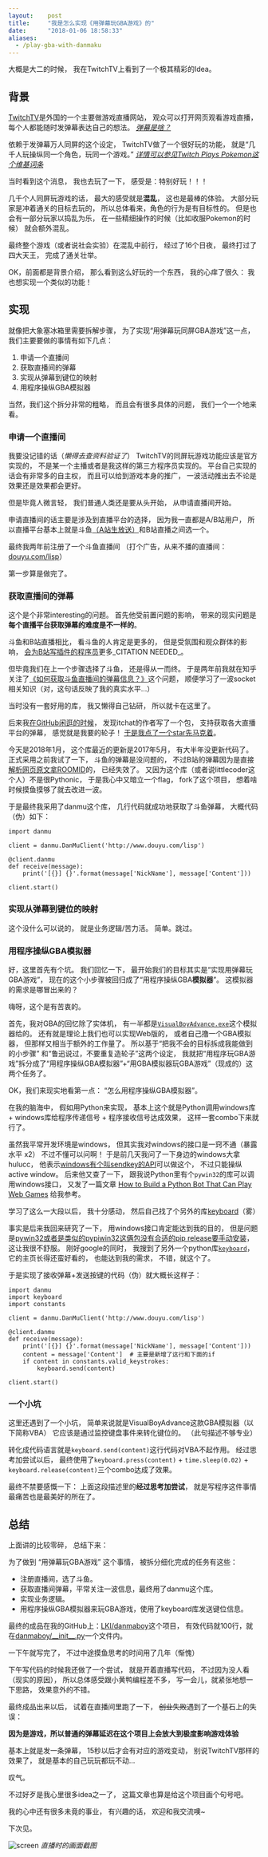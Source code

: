 ```yaml
---
layout:    post
title:     "我是怎么实现《用弹幕玩GBA游戏》的"
date:      "2018-01-06 18:58:33"
aliases:
  - /play-gba-with-danmaku
---
```


大概是大二的时候，
我在TwitchTV上看到了一个极其精彩的Idea。

<!--MORE-->

## 背景

[TwitchTV][twitch]是外国的一个主要做游戏直播网站，
观众可以打开网页观看游戏直播，
每个人都能随时发弹幕表达自己的想法。
[_弹幕是啥？_][danmaku]

依赖于发弹幕万人同屏的这个设定，
TwitchTV做了一个很好玩的功能，
就是“几千人玩操纵同一个角色，玩同一个游戏。”
[_详情可以参见Twitch Plays Pokemon这个维基词条_][tpp]

当时看到这个消息，
我也去玩了一下，
感受是：特别好玩！！！

几千个人同屏玩游戏的话，
最大的感受就是**混乱**，
这也是最棒的体验。
大部分玩家是冲着通关的目标去玩的，
所以总体看来，角色的行为是有目标性的。
但是也会有一部分玩家以捣乱为乐，
在一些精细操作的时候（比如收服Pokemon的时候）
就会额外混乱。

最终整个游戏（或者说社会实验）在混乱中前行，
经过了16个日夜，
最终打过了四大天王，
完成了通关壮举。

OK，前面都是背景介绍，
那么看到这么好玩的一个东西，
我的心痒了很久：
我也想实现一个类似的功能！


## 实现

就像把大象塞冰箱里需要拆解步骤，
为了实现“用弹幕玩同屏GBA游戏”这一点，
我们主要要做的事情有如下几点：

1. 申请一个直播间
2. 获取直播间的弹幕
3. 实现从弹幕到键位的映射
4. 用程序操纵GBA模拟器

当然，我们这个拆分非常的粗略，
而且会有很多具体的问题，
我们一个一个地来看。


### 申请一个直播间

我要没记错的话（_懒得去查资料验证了_）
TwitchTV的同屏玩游戏功能应该是官方实现的，
不是某一个主播或者是我这样的第三方程序员实现的。
平台自己实现的话会有非常多的自主权，
而且可以给到游戏本身的推广，
一波活动推出去不论是效果还是效果都会更好。

但是毕竟人微言轻，
我们普通人类还是要从头开始，
从申请直播间开始。

申请直播间的话主要是涉及到直播平台的选择，
因为我一直都是A/B站用户，
所以直播平台基本上就是斗鱼[（A站生放送）][shengfangsong]和B站直播之间选一个。

最终我两年前注册了一个斗鱼直播间
（打个广告，从来不播的直播间：[douyu.com/lisp][lisp]）

第一步算是做完了。


### 获取直播间的弹幕

这个是个非常interesting的问题。
首先他受前置问题的影响，
带来的现实问题是**每个直播平台获取弹幕的难度是不一样的**。

斗鱼和B站直播相比，
看斗鱼的人肯定是更多的，
但是受氛围和观众群体的影响，
[会为B站写插件的程序员][vim-bilibili]更多_CITATION NEEDED_。

但毕竟我们在上一个步骤选择了斗鱼，
还是得从一而终。
于是两年前我就在知乎关注了[《如何获取斗鱼直播间的弹幕信息？》][zhihu-douyu-danmu]这个问题，
顺便学习了一波socket相关知识（对，这句话反映了我的真实水平...）

当时没有一套好用的库，
我又懒得自己钻研，
所以就卡在这里了。

后来我[在GitHub闲逛的时候][play-github]，
发现itchat的作者写了一个包，
支持获取各大直播平台的弹幕，
感觉就是我要的轮子！
[于是我点了一个star先马克着][danmu]。

今天是2018年1月，
这个库最近的更新是2017年5月，
有大半年没更新代码了。
正式采用之前我试了一下，
斗鱼的弹幕是没问题的，
不过B站的弹幕因为是直接[解析网页原文拿ROOMID][roomid]的，
已经失效了。
又因为这个库（或者说littlecoder这个人）不是很Pythonic，
于是我心中又暗立一个flag，
fork了这个项目，
想着啥时候摸鱼摸够了就去改进一波。

于是最终我采用了danmu这个库，
几行代码就成功地获取了斗鱼弹幕，
大概代码（伪）如下：

```
import danmu

client = danmu.DanMuClient('http://www.douyu.com/lisp')

@client.danmu
def receive(message):
    print('[{}] {}'.format(message['NickName'], message['Content']))

client.start()
```

### 实现从弹幕到键位的映射

这个没什么可以说的，
就是业务逻辑/苦力活。
简单。跳过。


### 用程序操纵GBA模拟器

好，这里首先有个坑。
我们回忆一下，
最开始我们的目标其实是“实现用弹幕玩GBA游戏”，
现在的这个小步骤被回归成了“用程序操纵GBA**模拟器**”。
这模拟器的需求是哪冒出来的？

嗨呀，这个是有苦衷的。

首先，我对GBA的回忆除了实体机，
有一半都是[`VisualBoyAdvance.exe`][vba]这个模拟器给的。
还有就是理论上我们也可以实现Web版的，
或者自己撸一个GBA模拟器，
但那样又相当于额外的工作量了。
所以基于“把我不会的目标拆成我能做到的小步骤”
和“鲁迅说过，不要重复造轮子”这两个设定，
我就把“用程序玩GBA游戏”拆分成了“用程序操纵GBA模拟器”+“用GBA模拟器玩GBA游戏”（现成的）这两个任务了。

OK，我们来现实地看第一点：
“怎么用程序操纵GBA模拟器”。

在我的脑海中，
假如用Python来实现，
基本上这个就是Python调用windows库 + windows库给程序传递信号 + 程序接收信号达成效果，
这样一套combo下来就行了。

虽然我平常开发环境是windows，
但其实我对windows的接口是一窍不通（暴露水平 x2）
不过不懂可以问啊！
于是前几天我问了一下身边的windows大拿hulucc，
他表示[windows有个叫sendkey的API][sendkeys]可以做这个，
不过只能操纵active window。
后来他又查了一下，
跟我说Python里有个`pywin32`的库可以调用windows接口，
又发了一篇文章 [How to Build a Python Bot That Can Play Web Games][py-bot]
给我参考。

学习了这么一大段以后，
我十分感动，
然后自己找了个另外的库[keyboard][keyboard]（雾）

事实是后来我回来研究了一下，
用windows接口肯定能达到我的目的，
但是问题是[pywin32或者是类似的pypiwin32这俩包没有合适的pip release要手动安装][pywin32-install]，
这让我很不舒服。
刚好google的同时，
我搜到了另外一个python库[`keyboard`][keyboard]，
它的主页长得还蛮好看的，
也能达到我的需求，
不错，就这个了。

于是实现了接收弹幕+发送按键的代码（伪）就大概长这样子：

```
import danmu
import keyboard
import constants

client = danmu.DanMuClient('http://www.douyu.com/lisp')

@client.danmu
def receive(message):
    print('[{}] {}'.format(message['NickName'], message['Content']))
    content = message['Content']  # 主要是新增了这行和下面的if
    if content in constants.valid_keystrokes:
        keyboard.send(content)

client.start()
```

### 一个小坑

这里还遇到了一个小坑，
简单来说就是VisualBoyAdvance这款GBA模拟器（以下简称VBA）
它应该是通过监控键盘事件来转化键位的。
（此句描述不够专业）

转化成代码语言就是`keyboard.send(content)`这行代码对VBA不起作用。
经过思考加尝试以后，
最终使用了`keyboard.press(content)` + `time.sleep(0.02)` + `keyboard.release(content)`三个combo达成了效果。

最终不禁要感慨一下：
上面这段描述里的**经过思考加尝试**，
就是写程序这件事情最痛苦也是最美好的所在了。


## 总结

上面讲的比较零碎，
总结下来：

为了做到 “用弹幕玩GBA游戏” 这个事情，
被拆分细化完成的任务有这些：

* 注册直播间，选了斗鱼。
* 获取直播间弹幕，平常关注一波信息，最终用了danmu这个库。
* 实现业务逻辑。
* 用程序操纵GBA模拟器来玩GBA游戏，使用了keyboard库发送键位信息。

最终的成品在我的GitHub上：[LKI/danmaboy][danmaboy]这个项目，
有效代码就100行，就在[danmaboy/\_\_init\_\_.py][init.py]一个文件内。

一下午就写完了，
不过中途摸鱼思考的时间用了几年（惭愧）

下午写代码的时候我还做了一个尝试，
就是开着直播写代码，
不过因为没人看（现实的原因），
所以总体感受跟小黄鸭编程差不多，
写一会儿，就紧张地想一下思路，
效果意外的不错。

最终成品出来以后，
试着在直播间里跑了一下，
~~创业失败~~遇到了一个基石上的失误：

**因为是游戏，所以普通的弹幕延迟在这个项目上会放大到极度影响游戏体验**

基本上就是发一条弹幕，
15秒以后才会有对应的游戏变动，
别说TwitchTV那样的效果了，
就是基本的自己玩玩都玩不动…

叹气。

不过好歹是我心里很多idea之一了，
这篇文章也算是给这个项目画个句号吧。

我的心中还有很多未竟的事业，
有兴趣的话，
欢迎和我交流噢~

下次见。

![screen][screen]
_直播时的画面截图_

[twitch]: https://www.twitch.tv/
[danmaku]: https://zh.moegirl.org/zh-hans/%E5%BC%B9%E5%B9%95
[tpp]: https://en.wikipedia.org/wiki/Twitch_Plays_Pok%C3%A9mon
[shengfangsong]: https://www.zhihu.com/question/27088840
[lisp]: https://www.douyu.com/lisp
[vim-bilibili]: https://github.com/feisuzhu/vim-bilibili-live
[play-github]: /how-i-use-github
[danmu]: https://github.com/littlecodersh/danmu
[roomid]: https://github.com/littlecodersh/danmu/blob/master/danmu/Bilibili.py
[zhihu-douyu-danmu]: https://www.zhihu.com/question/29027665
[vba]: https://en.wikipedia.org/wiki/VisualBoyAdvance
[sendkeys]: https://msdn.microsoft.com/en-us/library/system.windows.forms.sendkeys(v=vs.110).aspx
[py-bot]: https://code.tutsplus.com/tutorials/how-to-build-a-python-bot-that-can-play-web-games--active-11117
[keyboard]: https://github.com/boppreh/keyboard
[pywin32-install]: https://stackoverflow.com/questions/4863056/how-to-install-pywin32-module-in-windows-7
[danmaboy]: https://github.com/LKI/danmaboy
[init.py]: https://github.com/LKI/danmaboy/blob/master/danmaboy/__init__.py
[screen]: /assets/pics/screen.png

